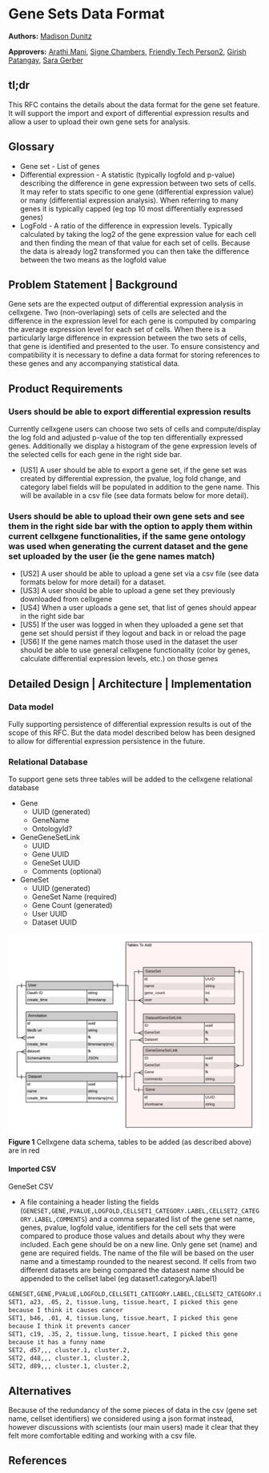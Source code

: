 # Gene Sets Data Format

**Authors:** [Madison Dunitz](mailto:madison.dunitz@chanzuckerberg.com)

**Approvers:** [Arathi Mani](mailto:arathi.mani@chanzuckerberg.com), [Signe Chambers](mailto:schambers@chanzuckerberg.com), [Friendly Tech Person2](mailto:colin.megill@chanzuckerberg.com), [Girish Patangay](mailto:girish.patangay@chanzuckerberg.com), [Sara Gerber](mailto:sara.gerber@chanzuckerberg.com)

## tl;dr

This RFC contains the details about the data format for the gene set feature. It will support the import and export of differential
expression results and allow a user to upload their own gene sets for analysis.

## Glossary

- Gene set - List of genes
- Differential expression - A statistic (typically logfold and p-value) describing the difference in gene expression between two sets of cells. It may refer to stats specific to one gene (differential expression value) or many (differential expression analysis). When referring to many genes it is typically capped (eg top 10 most differentially expressed genes)
- LogFold - A ratio of the difference in expression levels. Typically calculated by taking the log2 of the gene expression value for each cell and then finding the mean of that value for each set of cells. Because the data is already log2 transformed you can then take the difference between the two means as the logfold value

## Problem Statement | Background

Gene sets are the expected output of differential expression analysis in cellxgene. Two (non-overlaping) sets of cells
are selected and the difference in the expression level for each gene is computed by comparing the average
expression level for each set of cells. When there is a particularly large difference in expression between the two sets of
cells, that gene is identified and presented to the user. To ensure consistency and compatibility it is necessary to define a
data format for storing references to these genes and any accompanying statistical data.


## Product Requirements

### Users should be able to export differential expression results

Currently cellxgene users can choose two sets of cells and compute/display the log fold and adjusted p-value of the top ten differentially expressed genes. Additionally we display a histogram of the gene expression levels of the selected cells for each gene in the right side bar.

- [US1] A user should be able to export a gene set, if the gene set was created by differential expression, the pvalue, log fold change, and category label fields will be populated in addition to the gene name. This will be available in a csv file (see data formats below for more detail).

### Users should be able to upload their own gene sets and see them in the right side bar with the option to apply them within current cellxgene functionalities, if the same gene ontology was used when generating the current dataset and the gene set uploaded by the user (ie the gene names match)

- [US2] A user should be able to upload a gene set via a csv file (see data formats below for more detail) for a dataset.
- [US3] A user should be able to upload a gene set they previously downloaded from cellxgene
- [US4] When a user uploads a gene set, that list of genes should appear in the right side bar
- [US5] If the user was logged in when they uploaded a gene set that gene set should persist if they logout and back in or reload the page
- [US6] If the gene names match those used in the dataset the user should be able to use general cellxgene functionality (color by genes, calculate differential expression levels, etc.) on those genes

## Detailed Design | Architecture | Implementation

### Data model

Fully supporting persistence of differential expression results is out of the scope of this RFC. But the data model described below has been designed to allow for differential expression persistence in the future.

### Relational Database

To support gene sets three tables will be added to the cellxgene relational database

- Gene
  - UUID (generated)
  - GeneName
  - OntologyId?
- GeneGeneSetLink
  - UUID
  - Gene UUID
  - GeneSet UUID
  - Comments (optional)
- GeneSet
  - UUID (generated)
  - GeneSet Name (required)
  - Gene Count (generated)
  - User UUID
  - Dataset UUID

![Cellxgene Data Schema](imgs/Cellxgene_rds_schema.png)
**Figure 1** Cellxgene data schema, tables to be added (as described above) are in red

#### Imported CSV

GeneSet CSV

- A file containing a header listing the fields (`GENESET,GENE,PVALUE,LOGFOLD,CELLSET1_CATEGORY.LABEL,CELLSET2_CATEGORY.LABEL,COMMENTS`)
  and a comma separated list of the gene set name, genes, pvalue, logfold value,
  identifiers for the cell sets that were compared to produce those values and details about why they were included.
  Each gene should be on a new line. Only gene set (name) and gene are required fields. The name of the file will be based on the
  user name and a timestamp rounded to the nearest second. If cells from two different datasets are being compared the datasest name
  should be appended to the cellset label (eg dataset1.categoryA.label1)

```CSV
GENESET,GENE,PVALUE,LOGFOLD,CELLSET1_CATEGORY.LABEL,CELLSET2_CATEGORY.LABEL,COMMENTS
SET1, a23, .05, 2, tissue.lung, tissue.heart, I picked this gene because I think it causes cancer
SET1, b46, .01, 4, tissue.lung, tissue.heart, I picked this gene because I think it prevents cancer
SET1, c19, .35, 2, tissue.lung, tissue.heart, I picked this gene because it has a funny name
SET2, d57,,, cluster.1, cluster.2,
SET2, d48,,, cluster.1, cluster.2,
SET2, d89,,, cluster.1, cluster.2,
```

## Alternatives

Because of the redundancy of the some pieces of data in the csv (gene set name, cellset identifiers) we considered using a json format instead,
however discussions with scientists (our main users) made it clear that they felt more comfortable editing and working with a csv file.

## References

